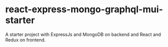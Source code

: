 # react-express-mongo-graphql-mui-starter
A starter project with ExpressJs and MongoDB on backend and React and Redux on frontend.
